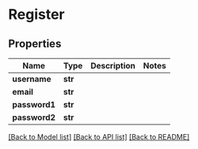 # Register

## Properties
Name | Type | Description | Notes
------------ | ------------- | ------------- | -------------
**username** | **str** |  | 
**email** | **str** |  | 
**password1** | **str** |  | 
**password2** | **str** |  | 

[[Back to Model list]](../README.md#documentation-for-models) [[Back to API list]](../README.md#documentation-for-api-endpoints) [[Back to README]](../README.md)



